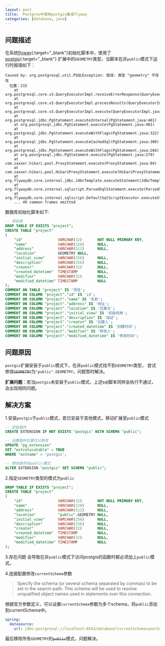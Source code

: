 ```yaml
---
layout: post
title:  Postgres中使用postgis集成flyway
categories: [database, java]
---
```


## 问题描述
在系统[flyway](https://flywaydb.org/){:target="_blank"}初始化脚本中，使用了[postgis](http://postgis.net/){:target="_blank"}
扩展中的`GEOMETRY`类型，当脚本在非`public`模式下运行时报错如下：

```text
Caused by: org.postgresql.util.PSQLException: 错误: 类型 "geometry" 不存在
  位置：215
	at org.postgresql.core.v3.QueryExecutorImpl.receiveErrorResponse(QueryExecutorImpl.java:2552)
	at org.postgresql.core.v3.QueryExecutorImpl.processResults(QueryExecutorImpl.java:2284)
	at org.postgresql.core.v3.QueryExecutorImpl.execute(QueryExecutorImpl.java:322)
	at org.postgresql.jdbc.PgStatement.executeInternal(PgStatement.java:481)
	at org.postgresql.jdbc.PgStatement.execute(PgStatement.java:401)
	at org.postgresql.jdbc.PgStatement.executeWithFlags(PgStatement.java:322)
	at org.postgresql.jdbc.PgStatement.executeCachedSql(PgStatement.java:308)
	at org.postgresql.jdbc.PgStatement.executeWithFlags(PgStatement.java:284)
	at org.postgresql.jdbc.PgStatement.execute(PgStatement.java:279)
	at com.zaxxer.hikari.pool.ProxyStatement.execute(ProxyStatement.java:94)
	at com.zaxxer.hikari.pool.HikariProxyStatement.execute(HikariProxyStatement.java)
	at org.flywaydb.core.internal.jdbc.JdbcTemplate.executeStatement(JdbcTemplate.java:241)
	at org.flywaydb.core.internal.sqlscript.ParsedSqlStatement.execute(ParsedSqlStatement.java:111)
	at org.flywaydb.core.internal.sqlscript.DefaultSqlScriptExecutor.executeStatement(DefaultSqlScriptExecutor.java:206)
	... 49 common frames omitted
```

数据库初始化脚本如下:

```sql
-- 项目表
DROP TABLE IF EXISTS "project";
CREATE TABLE "project"
(
    "id"                VARCHAR(32)       NOT NULL PRIMARY KEY,
    "name"              VARCHAR(128)      NULL,
    "address"           VARCHAR(512)      NULL,
    "location"          GEOMETRY NULL,
    "initial_view"      VARCHAR(256)      NULL,
    "description"       VARCHAR(256)      NULL,
    "creator"           VARCHAR(32)       NULL,
    "created_datetime"  TIMESTAMP         NULL,
    "modifier"          VARCHAR(32)       NULL,
    "modified_datetime" TIMESTAMP         NULL
);
COMMENT ON TABLE "project" IS '项目';
COMMENT ON COLUMN "project"."id" IS 'id';
COMMENT ON COLUMN "project"."name" IS '名称';
COMMENT ON COLUMN "project"."address" IS '地址';
COMMENT ON COLUMN "project"."location" IS '位置点';
COMMENT ON COLUMN "project"."initial_view" IS '初始视角';
COMMENT ON COLUMN "project"."description" IS '描述';
COMMENT ON COLUMN "project"."creator" IS '创建人';
COMMENT ON COLUMN "project"."created_datetime" IS '创建时间';
COMMENT ON COLUMN "project"."modifier" IS '修改人';
COMMENT ON COLUMN "project"."modified_datetime" IS '修改时间';
```

## 问题原因
`postgis`扩展安装于`public`模式下，在非`public`模式找不到`GEOMETRY`类型，
尝试修改~~`GEOMETRY`~~为`"public".GEOMETRY`，问题暂时解决。

**扩展问题**：若当`postgis`未安装于`public`模式，上述sql脚本同样会执行不通过，会出现相同问题。

## 解决方案
1.安装`postgis`于`public`模式，若已安装于其他模式，移动扩展至`public`模式

```sql
-- 安装插件
CREATE EXTENSION IF NOT EXISTS "postgis" WITH SCHEMA "public";

-- 设置插件位置可以修改
UPDATE "pg_extension"
SET "extrelocatable" = TRUE
WHERE "extname" = 'postgis';

-- 修改插件到public模式
ALTER EXTENSION "postgis" SET SCHEMA "public";
```

2.指定`GEOMETRY`类型的模式为`public`

```sql
DROP TABLE IF EXISTS "project";
CREATE TABLE "project"
(
    "id"                VARCHAR(32)       NOT NULL PRIMARY KEY,
    "name"              VARCHAR(128)      NULL,
    "address"           VARCHAR(512)      NULL,
    "location"          "public".GEOMETRY NULL,
    "initial_view"      VARCHAR(256)      NULL,
    "description"       VARCHAR(256)      NULL,
    "creator"           VARCHAR(32)       NULL,
    "created_datetime"  TIMESTAMP         NULL,
    "modifier"          VARCHAR(32)       NULL,
    "modified_datetime" TIMESTAMP         NULL
);
```

3.存在问题
会导致在非`public`模式下访问postgis的函数时都必须加上`public`模式。

4.连接配置修改`currentSchema`参数

> Specify the schema (or several schema separated by commas) to be set in the search-path. This schema will be used to resolve unqualified object names used in statements over this connection.

根据官方参数定义，可以设置`currentSchema`参数为多个schema，将`public`添加到currentSchema中。

```yml
spring:
  datasource:
    url: jdbc:postgresql://localhost:6543/database?currentSchema=yourSchema,public
```

最后移除所有`GEOMETRY`的~~`public`~~模式，问题解决。